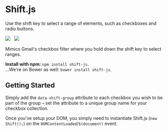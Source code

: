 Shift.js
========

Use the shift key to select a range of elements, such as checkboxes and radio buttons.

<img src="https://travis-ci.org/Wildhoney/Shift.js.png?branch=master" />
&nbsp;
<img src="https://badge.fury.io/js/shift-js.png" />

Mimics Gmail's checkbox filter where you hold down the shift key to select ranges.

**Install with npm:** `npm install shift-js`.
<br />
&hellip;We're on Bower as well: `bower install shift-js`.

Getting Started
--------

Simply add the `data-shift-group` attribute to each checkbox you wish to be part of the group &ndash; set the attribute to a unique group name for your checkbox collection.

Once you've setup your DOM, you simply need to instantiate Shift.js (`new Shift();`) on the `DOMContentLoaded`/`$(document)` event.